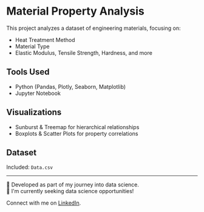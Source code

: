 # Material Property Analysis

This project analyzes a dataset of engineering materials, focusing on:
- Heat Treatment Method
- Material Type
- Elastic Modulus, Tensile Strength, Hardness, and more

## Tools Used
- Python (Pandas, Plotly, Seaborn, Matplotlib)
- Jupyter Notebook

## Visualizations
- Sunburst & Treemap for hierarchical relationships
- Boxplots & Scatter Plots for property correlations

## Dataset
Included: `Data.csv`

---

📌 Developed as part of my journey into data science.  
🚀 I'm currently seeking data science opportunities!

Connect with me on [LinkedIn](https://www.linkedin.com/in/pranay-kumar-meka-81a751197/).
